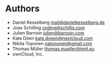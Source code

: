 # Authors

- Daniel Kesselberg <mail@danielkesselberg.de>
- Joas Schilling <coding@schilljs.com>
- Julien Barnoin <julien@barnoin.com>
- Kate Döen <kate.doeen@nextcloud.com>
- Nikita Toponen <natoponen@gmail.com>
- Thomas Müller <thomas.mueller@tmit.eu>
- ownCloud, Inc.
